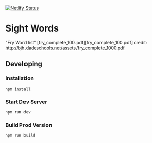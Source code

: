 [![Netlify Status](https://api.netlify.com/api/v1/badges/452598f1-f1ab-4817-a3f3-e621522e4ca8/deploy-status)](https://app.netlify.com/sites/czaas-sightwords/deploys)

# Sight Words

"Fry Word list" 
[fry_complete_100.pdf][fry_complete_100.pdf]
credit: http://bjh.dadeschools.net/assets/fry_complete_1000.pdf

## Developing

### Installation

```
npm install
```

### Start Dev Server 

```
npm run dev
```

### Build Prod Version

```
npm run build
```